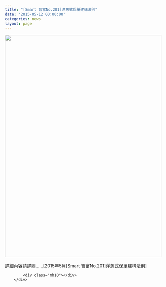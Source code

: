 ```yaml
---
title: "[Smart 智富No.201]洋蔥式保單建構法則"
date: '2015-05-12 00:00:00'
categories: news
layout: page
---
```


<div class="text">
			<div>
	<img alt="" src="http://www.leishan.com.tw/UserFiles/images/%E7%A3%8A%E5%B1%B1%E6%96%B0%E8%81%9E/%E7%A3%8A%E5%B1%B1%E9%9B%9C%E8%AA%8C/2015%E5%B9%B45%E6%9C%88%5BSmart%20%E6%99%BA%E5%AF%8CNo.201%5D%E6%B4%8B%E8%94%A5%E5%BC%8F%E4%BF%9D%E5%96%AE%E5%BB%BA%E6%A7%8B%E6%B3%95%E5%89%87P.130.jpg" style="width: 500px; height: 711px;"></div>
<div>
	&nbsp;</div>
<div>
	詳細內容請詳閱......[2015年5月[Smart 智富No.201]洋蔥式保單建構法則]</div>

			<div class="mh10"></div>
		</div>